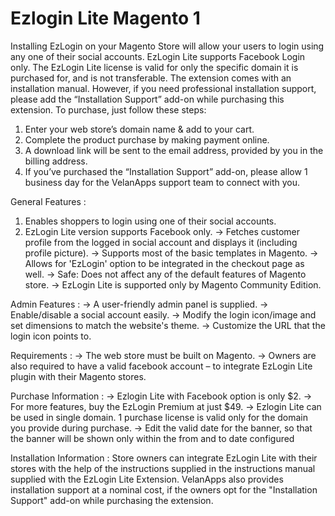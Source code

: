 # Ezlogin Lite Magento 1

Installing EzLogin on your Magento Store will allow your users to login using any one of their social accounts. EzLogin Lite supports Facebook Login only. The EzLogin Lite license is valid for only the specific domain it is purchased for, and is not transferable. The extension comes with an installation manual. However, if you need professional installation support, please add the “Installation Support” add-on while purchasing this extension. To purchase, just follow these steps:
1. Enter your web store’s domain name & add to your cart.
2. Complete the product purchase by making payment online.
3. A download link will be sent to the email address, provided by you in the billing address.
4. If you’ve purchased the “Installation Support” add-on, please allow 1 business day for the VelanApps support team to connect with you.

General Features :
1. Enables shoppers to login using one of their social accounts.
2. EzLogin Lite version supports Facebook only.
→ Fetches customer profile from the logged in social account and displays it (including profile picture).
→ Supports most of the basic templates in Magento.
→ Allows for 'EzLogin' option to be integrated in the checkout page as well.
→ Safe: Does not affect any of the default features of Magento store.
→ EzLogin Lite is supported only by Magento Community Edition.
      
Admin Features :
→ A user-friendly admin panel is supplied.
→ Enable/disable a social account easily.
→ Modify the login icon/image and set dimensions to match the website's theme.
→ Customize the URL that the login icon points to.
      
Requirements :
→ The web store must be built on Magento.
→ Owners are also required to have a valid facebook account – to integrate EzLogin Lite plugin with their Magento stores.
      
Purchase Information :
→ Ezlogin Lite with Facebook option is only $2.
→ For more features, buy the EzLogin Premium at just $49.
→ Ezlogin Lite can be used in single domain. 1 purchase license is valid only for the domain you provide during purchase.
→ Edit the valid date for the banner, so that the banner will be shown only within the from and to date configured
      
Installation Information :
Store owners can integrate EzLogin Lite with their stores with the help of the instructions supplied in the instructions manual supplied with the EzLogin Lite Extension. VelanApps also provides installation support at a nominal cost, if the owners opt for the "Installation Support" add-on while purchasing the extension.

